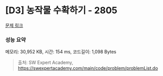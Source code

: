 # [D3] 농작물 수확하기 - 2805 

[문제 링크](https://swexpertacademy.com/main/code/problem/problemDetail.do?contestProbId=AV7GLXqKAWYDFAXB) 

### 성능 요약

메모리: 30,952 KB, 시간: 154 ms, 코드길이: 1,098 Bytes



> 출처: SW Expert Academy, https://swexpertacademy.com/main/code/problem/problemList.do